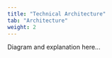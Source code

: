 ```yaml
---
title: "Technical Architecture"
tab: "Architecture"
weight: 2
---
```

Diagram and explanation here...
